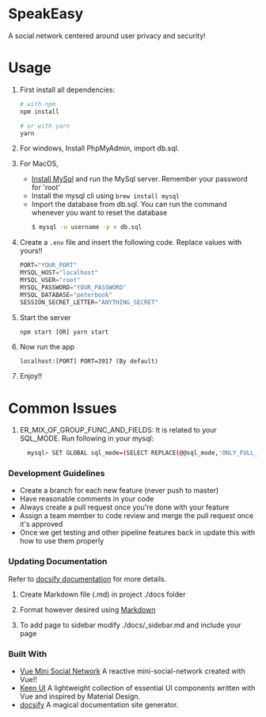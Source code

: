 # SpeakEasy
A social network centered around user privacy and security!

# Usage
1. First install all dependencies:
    ```bash
    # with npm
    npm install
    
    # or with yarn
    yarn
    ```
2. For windows, Install PhpMyAdmin, import db.sql.

3. For MacOS,
   - [Install MySql](https://dev.mysql.com/downloads/mysql/) and run the MySql server. Remember your password for 'root' 
   - Install the mysql cli using `brew install mysql`
   - Import the database from db.sql. You can run the command whenever you want to reset the database
      ```bash
      $ mysql -u username -p < db.sql
      ```


4. Create a `.env` file and insert the following code. Replace values with yours!!

    ```javascript
    PORT="YOUR_PORT"
    MYSQL_HOST="localhost"
    MYSQL_USER="root"
    MYSQL_PASSWORD="YOUR_PASSWORD"
    MYSQL_DATABASE="peterbook"
    SESSION_SECRET_LETTER="ANYTHING_SECRET"
    ```
    
5. Start the server
    ```javascript
    npm start [OR] yarn start
    ```

6. Now run the app
    ```javacript
    localhost:[PORT] PORT=3917 (By default)
    ```

7. Enjoy!!

# Common Issues
1. ER_MIX_OF_GROUP_FUNC_AND_FIELDS:
    It is related to your SQL_MODE. Run following in your mysql:
    ```bash
      mysql> SET GLOBAL sql_mode=(SELECT REPLACE(@@sql_mode,'ONLY_FULL_GROUP_BY',''));
    ```

### Development Guidelines
- Create a branch for each new feature (never push to master)
- Have reasonable comments in your code
- Always create a pull request once you're done with your feature
- Assign a team member to code review and merge the pull request once it's approved
- Once we get testing and other pipeline features back in update this with how to use them properly

### Updating Documentation
Refer to [docsify documentation](https://docsify.js.org/#/) for more details.

1. Create Markdown file (.md) in project ./docs folder 

1. Format however desired using [Markdown](https://github.com/adam-p/markdown-here/wiki/Markdown-Cheatsheet) 

1. To add page to sidebar modify ./docs/_sidebar.md and include your page

### Built With

  * [Vue Mini Social Network](https://github.com/yTakkar/Vue-Mini-Social-Network) A reactive mini-social-network created with Vue!!
  * [Keen UI](https://github.com/JosephusPaye/Keen-UI) A lightweight collection of essential UI components written with Vue and inspired by Material Design.
  * [docsify](https://docsify.js.org/#/) A magical documentation site generator.

